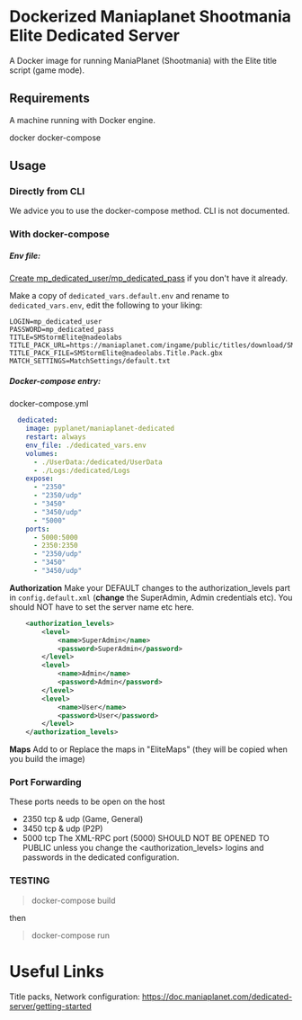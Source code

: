 # Dockerized Maniaplanet Shootmania Elite Dedicated Server
A  Docker image for running ManiaPlanet (Shootmania) with the Elite title script (game mode).
## Requirements
A machine running with Docker engine.

docker
docker-compose

## Usage

### Directly from CLI

We advice you to use the docker-compose method. CLI is not documented.

### With docker-compose

##### **Env file:**
[Create mp_dedicated_user/mp_dedicated_pass](https://www.maniaplanet.com/account/dedicated-servers) if you don't have it already.

Make a copy of `dedicated_vars.default.env` and rename to `dedicated_vars.env`, edit the following to your liking:
```
LOGIN=mp_dedicated_user
PASSWORD=mp_dedicated_pass
TITLE=SMStormElite@nadeolabs
TITLE_PACK_URL=https://maniaplanet.com/ingame/public/titles/download/SMStormElite@nadeolabs.Title.Pack.gbx
TITLE_PACK_FILE=SMStormElite@nadeolabs.Title.Pack.gbx
MATCH_SETTINGS=MatchSettings/default.txt
```

##### **Docker-compose entry:**
docker-compose.yml
```yml
  dedicated:
    image: pyplanet/maniaplanet-dedicated
    restart: always
    env_file: ./dedicated_vars.env
    volumes:
      - ./UserData:/dedicated/UserData
      - ./Logs:/dedicated/Logs
    expose:
      - "2350"
      - "2350/udp"
      - "3450"
      - "3450/udp"
      - "5000"
    ports:
      - 5000:5000
      - 2350:2350
      - "2350/udp"
      - "3450"
      - "3450/udp"
```

**Authorization**
Make your DEFAULT changes to the authorization_levels part in `config.default.xml` (**change** the SuperAdmin, Admin credentials etc). 
You should NOT have to set the server name etc here.
```xml
    <authorization_levels>
        <level>
            <name>SuperAdmin</name>
            <password>SuperAdmin</password>
        </level>
        <level>
            <name>Admin</name>
            <password>Admin</password>
        </level>
        <level>
            <name>User</name>
            <password>User</password>
        </level>
    </authorization_levels>
```

**Maps**
Add to or Replace the maps in "EliteMaps" (they will be copied when you build the image)

### Port Forwarding 
These ports needs to be open on the host
- 2350 tcp & udp (Game, General)
- 3450 tcp & udp (P2P)
- 5000 tcp
The XML-RPC port (5000) SHOULD NOT BE OPENED TO PUBLIC unless you change the <authorization_levels> logins and passwords in the dedicated configuration.

### TESTING
> docker-compose build

then

> docker-compose run


# Useful Links
Title packs, Network configuration: https://doc.maniaplanet.com/dedicated-server/getting-started